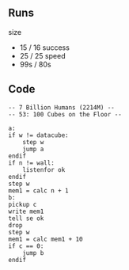 
## Runs

size
* 15 / 16
success
* 25 / 25
speed
* 99s / 80s


## Code
```
-- 7 Billion Humans (2214M) --
-- 53: 100 Cubes on the Floor --

a:
if w != datacube:
	step w
	jump a
endif
if n != wall:
	listenfor ok
endif
step w
mem1 = calc n + 1
b:
pickup c
write mem1
tell se ok
drop
step w
mem1 = calc mem1 + 10
if c == 0:
	jump b
endif



```
